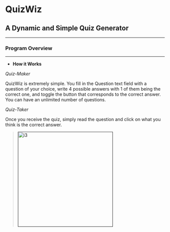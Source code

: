 # QuizWiz

## A Dynamic and Simple Quiz Generator
<!-- > <img src="" alt=""  width="300"/>  > <img src="" alt=""  width="300"/> -->


----
### Program Overview

----
- **How it Works**

*Quiz-Maker*

   QuizWiz is extremely simple.  You fill in the Question text field with a question of your choice,  write 4 possible answers with 1 of them being the correct one, and toggle the button that corresponds to the correct answer.  You can have an unlimited number of questions. 

*Quiz-Taker*
    
  Once you receive the quiz, simply read the question and click on what you think is the correct answer.

  <!-- > <img src="" alt="" width="300"/> -->
> <a href=""><img src="" alt="i3" border="0" width="300"></a>

  <!-- <img src="" alt=""/>
  width="500" -->





